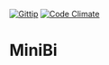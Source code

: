 [![Gittip](http://img.shields.io/gratipay/altherlex.svg)](http://gittip.com/altherlex)
[![Code Climate](https://codeclimate.com/repos/5421a327695680154600a098/badges/0a3f7e6a273d8ecb611c/gpa.svg)](https://codeclimate.com/repos/5421a327695680154600a098/feed)

# MiniBi

<script data-gratipay-username="altherlex" src="//gttp.co/v1.js">

Makeing reports and charts easy and fast in your rails application.

### Make your report/chart in 2 steps:

<table>
  <tr>
    <td align="center">
      <a href="https://lh3.googleusercontent.com/-_HVkdMuQ60g/VDVBpJpStUI/AAAAAAAACHg/t181BRZPNFw/w699-h675-no/simple_universe.png" target="_blank" title="Create Universe">
        <img src="https://lh4.googleusercontent.com/-CLKIVsoSFxY/VDVIH4tn0WI/AAAAAAAACIo/pdQBQGUXq54/w160-h154-no/icon_simple_universe.png" alt="Create Universe">
      </a>
      <br /><em>#1 Universe: Mounting query</em>
    </td>
  </tr>
  <tr>
    <td align="center">
      <a href="https://lh4.googleusercontent.com/-ESb-yaQ-ik4/VDVA49t9ffI/AAAAAAAACHM/eCVA2FatE8Y/w700-h604-no/widget.png" target="_blank" title="Create Widget">
       <img src="https://lh3.googleusercontent.com/-8sXKN50TE9s/VDVIIuWrh8I/AAAAAAAACIs/Xpz73Jak7aQ/w160-h138-no/icon_widget.png" alt="Create Widget">
      </a>
      <br /><em>#2 Widget: Mounting chart or report</em>
    </td>
  </tr> 
  <tr>
    <td align="center">
      <a href="https://lh6.googleusercontent.com/-fs7T7xIU0z8/VBtDqCThgGI/AAAAAAAACFU/on1mTJJ1FSs/w1278-h604-no/dashboard.jpg" target="_blank" title="Result">
        <img src="https://lh5.googleusercontent.com/--x-mmZluTuk/VDVIIPcNxWI/AAAAAAAACIk/sqHToOc971E/w160-h75-no/icon_dashboard.jpg" alt="Result">
      </a>
      <br /><em>Ready!</em>
    </td>
  </tr>     
</table>

## Tools

<a href="http://www.highcharts.com/">Highcharts</a>


This project rocks and uses MIT-LICENSE.
